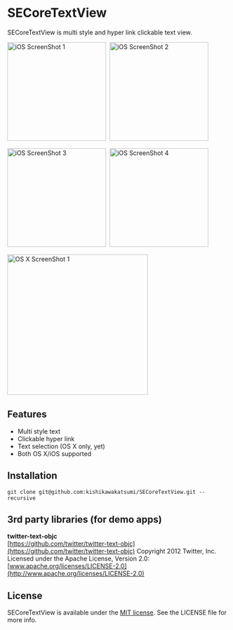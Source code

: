 SECoreTextView
==============

SECoreTextView is multi style and hyper link clickable text view.

<img src="https://raw.github.com/kishikawakatsumi/SECoreTextView/master/DemoApp/Screenshot/iOS_01.png" alt="iOS ScreenShot 1" width="225px" style="width: 225px;" />&nbsp;
<img src="https://raw.github.com/kishikawakatsumi/SECoreTextView/master/DemoApp/Screenshot/iOS_02.png" alt="iOS ScreenShot 2" width="225px" style="width: 225px;" />

<img src="https://raw.github.com/kishikawakatsumi/SECoreTextView/master/DemoApp/Screenshot/iOS_03.png" alt="iOS ScreenShot 3" width="225px" style="width: 225px;" />&nbsp;
<img src="https://raw.github.com/kishikawakatsumi/SECoreTextView/master/DemoApp/Screenshot/iOS_04.png" alt="iOS ScreenShot 4" width="225px" style="width: 225px;" />

<img src="https://raw.github.com/kishikawakatsumi/SECoreTextView/master/DemoApp/Screenshot/OSX_02.png" alt="OS X ScreenShot 1" width="320px" style="width: 320px;" />&nbsp;


## Features
- Multi style text
- Clickable hyper link
- Text selection (OS X only, yet)
- Both OS X/iOS supported

## Installation
`git clone git@github.com:kishikawakatsumi/SECoreTextView.git --recursive`

## 3rd party libraries (for demo apps)
**twitter-text-objc**  
[https://github.com/twitter/twitter-text-objc](https://github.com/twitter/twitter-text-objc) 
Copyright 2012 Twitter, Inc.
Licensed under the Apache License, Version 2.0: [www.apache.org/licenses/LICENSE-2.0](http://www.apache.org/licenses/LICENSE-2.0) 
 
[Apache]: http://www.apache.org/licenses/LICENSE-2.0
[MIT]: http://www.opensource.org/licenses/mit-license.php
[GPL]: http://www.gnu.org/licenses/gpl.html
[BSD]: http://opensource.org/licenses/bsd-license.php

## License

SECoreTextView is available under the [MIT license][MIT]. See the LICENSE file for more info.
